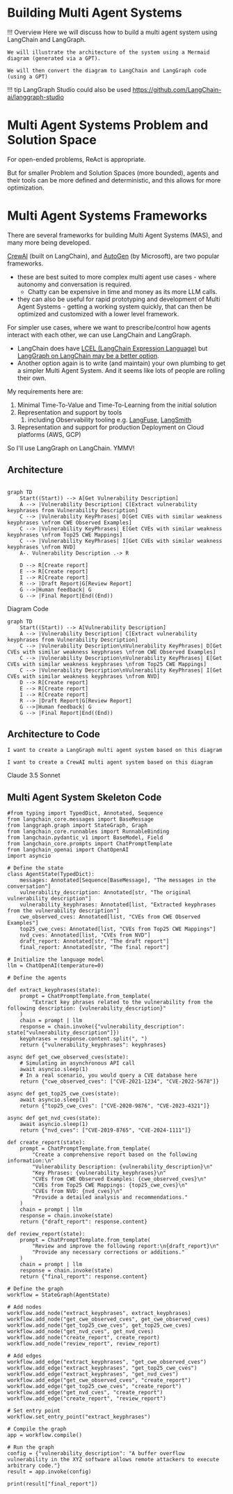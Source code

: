 
# Building Multi Agent Systems

!!! Overview
    Here we will discuss how to build a multi agent system using LangChain and LangGraph.

    We will illustrate the architecture of the system using a Mermaid diagram (generated via a GPT).

    We will then convert the diagram to LangChain and LangGraph code (using a GPT)

!!! tip
    LangGraph Studio could also be used https://github.com/LangChain-ai/langgraph-studio


# Multi Agent Systems Problem and Solution Space
For open-ended problems, ReAct is appropriate.

But for smaller Problem and Solution Spaces (more bounded), agents and their tools can be more defined and deterministic, and this allows for more optimization.


# Multi Agent Systems Frameworks

There are several frameworks for building Multi Agent Systems (MAS), and many more being developed.

[CrewAI](https://www.crewai.com/) (built on LangChain), and [AutoGen](https://microsoft.github.io/autogen/) (by Microsoft), are two popular frameworks.

* these are best suited to more complex multi agent use cases - where autonomy and conversation is required. 
    * Chatty can be expensive in time and money as its more LLM calls.
* they can also be useful for rapid prototyping and development of Multi Agent Systems - getting a working system quickly, that can then be optimized and customized with a lower level framework.

For simpler use cases, where we want to prescribe/control how agents interact with each other, we can use LangChain and LangGraph.

* LangChain does have [LCEL (LangChain Expression Language)](https://python.langchain.com/v0.1/docs/expression_language/) but [LangGraph on LangChain may be a better option](https://www.youtube.com/watch?v=_yFfc5YB5Xc).  
* Another option again is to write (and maintain) your own plumbing to get a simpler Multi Agent System. And it seems like lots of people are rolling their own.

My requirements here are:

1. Minimal Time-To-Value and Time-To-Learning from the initial solution
2. Representation and support by tools
   1. including Observability tooling e.g. [LangFuse](https://langfuse.com/), [LangSmith](https://www.langchain.com/langsmith) 
3. Representation and support for production Deployment on Cloud platforms (AWS, GCP)

So I'll use LangGraph on LangChain. YMMV!



## Architecture


```mermaid

graph TD
    Start((Start)) --> A[Get Vulnerability Description]
    A --> |Vulnerability Description| C[Extract vulnerability keyphrases from Vulnerability Description]
    C --> |Vulnerability KeyPhrases| D[Get CVEs with similar weakness keyphrases \nfrom CWE Observed Examples]
    C --> |Vulnerability KeyPhrases| E[Get CVEs with similar weakness keyphrases \nfrom Top25 CWE Mappings]
    C --> |Vulnerability KeyPhrases| I[Get CVEs with similar weakness keyphrases \nfrom NVD]
    A-. Vulnerability Description .-> R

    D --> R[Create report]
    E --> R[Create report]
    I --> R[Create report]
    R --> |Draft Report|G[Review Report]
    G -->|Human feedback| G
    G --> |Final Report|End((End))
```

Diagram Code
````
graph TD
    Start((Start)) --> A[Vulnerability Description]
    A --> |Vulnerability Description| C[Extract vulnerability keyphrases from Vulnerability Description]
    C --> |Vulnerability Description\nVulnerability KeyPhrases| D[Get CVEs with similar weakness keyphrases \nfrom CWE Observed Examples]
    C --> |Vulnerability Description\nVulnerability KeyPhrases| E[Get CVEs with similar weakness keyphrases \nfrom Top25 CWE Mappings]
    C --> |Vulnerability Description\nVulnerability KeyPhrases| I[Get CVEs with similar weakness keyphrases \nfrom NVD]
    D --> R[Create report]
    E --> R[Create report]
    I --> R[Create report]
    R --> |Draft Report|G[Review Report]
    G -->|Human feedback| G
    G --> |Final Report|End((End))
````



## Architecture to Code

````
I want to create a LangGraph multi agent system based on this diagram

````

````
I want to create a CrewAI multi agent system based on this diagram

````
Claude 3.5 Sonnet



## Multi Agent System Skeleton Code

````
#from typing import TypedDict, Annotated, Sequence
from langchain_core.messages import BaseMessage
from langgraph.graph import StateGraph, Graph
from langchain_core.runnables import RunnableBinding
from langchain.pydantic_v1 import BaseModel, Field
from langchain_core.prompts import ChatPromptTemplate
from langchain_openai import ChatOpenAI
import asyncio

# Define the state
class AgentState(TypedDict):
    messages: Annotated[Sequence[BaseMessage], "The messages in the conversation"]
    vulnerability_description: Annotated[str, "The original vulnerability description"]
    vulnerability_keyphrases: Annotated[list, "Extracted keyphrases from the vulnerability description"]
    cwe_observed_cves: Annotated[list, "CVEs from CWE Observed Examples"]
    top25_cwe_cves: Annotated[list, "CVEs from Top25 CWE Mappings"]
    nvd_cves: Annotated[list, "CVEs from NVD"]
    draft_report: Annotated[str, "The draft report"]
    final_report: Annotated[str, "The final report"]

# Initialize the language model
llm = ChatOpenAI(temperature=0)

# Define the agents

def extract_keyphrases(state):
    prompt = ChatPromptTemplate.from_template(
        "Extract key phrases related to the vulnerability from the following description: {vulnerability_description}"
    )
    chain = prompt | llm
    response = chain.invoke({"vulnerability_description": state["vulnerability_description"]})
    keyphrases = response.content.split(", ")
    return {"vulnerability_keyphrases": keyphrases}

async def get_cwe_observed_cves(state):
    # Simulating an asynchronous API call
    await asyncio.sleep(1)
    # In a real scenario, you would query a CVE database here
    return {"cwe_observed_cves": ["CVE-2021-1234", "CVE-2022-5678"]}

async def get_top25_cwe_cves(state):
    await asyncio.sleep(1)
    return {"top25_cwe_cves": ["CVE-2020-9876", "CVE-2023-4321"]}

async def get_nvd_cves(state):
    await asyncio.sleep(1)
    return {"nvd_cves": ["CVE-2019-8765", "CVE-2024-1111"]}

def create_report(state):
    prompt = ChatPromptTemplate.from_template(
        "Create a comprehensive report based on the following information:\n"
        "Vulnerability Description: {vulnerability_description}\n"
        "Key Phrases: {vulnerability_keyphrases}\n"
        "CVEs from CWE Observed Examples: {cwe_observed_cves}\n"
        "CVEs from Top25 CWE Mappings: {top25_cwe_cves}\n"
        "CVEs from NVD: {nvd_cves}\n"
        "Provide a detailed analysis and recommendations."
    )
    chain = prompt | llm
    response = chain.invoke(state)
    return {"draft_report": response.content}

def review_report(state):
    prompt = ChatPromptTemplate.from_template(
        "Review and improve the following report:\n{draft_report}\n"
        "Provide any necessary corrections or additions."
    )
    chain = prompt | llm
    response = chain.invoke(state)
    return {"final_report": response.content}

# Define the graph
workflow = StateGraph(AgentState)

# Add nodes
workflow.add_node("extract_keyphrases", extract_keyphrases)
workflow.add_node("get_cwe_observed_cves", get_cwe_observed_cves)
workflow.add_node("get_top25_cwe_cves", get_top25_cwe_cves)
workflow.add_node("get_nvd_cves", get_nvd_cves)
workflow.add_node("create_report", create_report)
workflow.add_node("review_report", review_report)

# Add edges
workflow.add_edge("extract_keyphrases", "get_cwe_observed_cves")
workflow.add_edge("extract_keyphrases", "get_top25_cwe_cves")
workflow.add_edge("extract_keyphrases", "get_nvd_cves")
workflow.add_edge("get_cwe_observed_cves", "create_report")
workflow.add_edge("get_top25_cwe_cves", "create_report")
workflow.add_edge("get_nvd_cves", "create_report")
workflow.add_edge("create_report", "review_report")

# Set entry point
workflow.set_entry_point("extract_keyphrases")

# Compile the graph
app = workflow.compile()

# Run the graph
config = {"vulnerability_description": "A buffer overflow vulnerability in the XYZ software allows remote attackers to execute arbitrary code."}
result = app.invoke(config)

print(result["final_report"])
````

